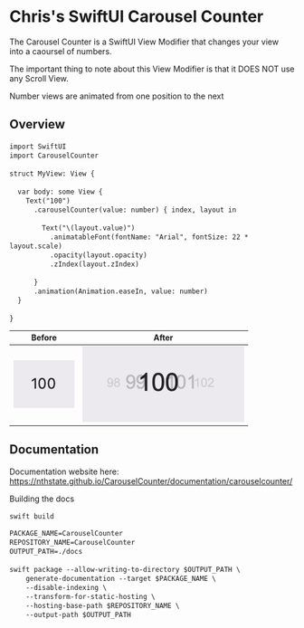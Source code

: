 # Chris's SwiftUI Carousel Counter

The Carousel Counter is a SwiftUI View Modifier that changes your view into a caoursel of
numbers.

The important thing to note about this View Modifier is that it DOES NOT use any Scroll View.

Number views are animated from one position to the next

## Overview

```
import SwiftUI
import CarouselCounter

struct MyView: View {
  
  var body: some View {
    Text("100")
      .carouselCounter(value: number) { index, layout in
        
        Text("\(layout.value)")
          .animatableFont(fontName: "Arial", fontSize: 22 * layout.scale)
          .opacity(layout.opacity)
          .zIndex(layout.zIndex)
        
      }
      .animation(Animation.easeIn, value: number)
  }
  
}
```

| Before | After |
|--------|-------|
![Before](Sources/CarouselCounter/CarouselCounter.docc/Resources/Images/01_Carousel.png)|![After](Sources/CarouselCounter/CarouselCounter.docc/Resources/Images/03_Carousel.png)

## Documentation

Documentation website here: https://nthstate.github.io/CarouselCounter/documentation/carouselcounter/

Building the docs

```
swift build
```

```
PACKAGE_NAME=CarouselCounter
REPOSITORY_NAME=CarouselCounter
OUTPUT_PATH=./docs

swift package --allow-writing-to-directory $OUTPUT_PATH \
    generate-documentation --target $PACKAGE_NAME \
    --disable-indexing \
    --transform-for-static-hosting \
    --hosting-base-path $REPOSITORY_NAME \
    --output-path $OUTPUT_PATH
 ```